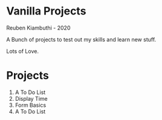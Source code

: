 Vanilla Projects
=================
Reuben Kiambuthi - 2020


A Bunch of projects to test out my skills and learn new stuff.

Lots of Love.

Projects
===============
1. A To Do List
2. Display Time
3. Form Basics
4. A To Do List
